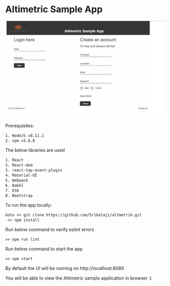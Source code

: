 # Altimetric Sample App

![alt text](https://github.com/5r1balaji/altmetrik/blob/master/uiscreeenshot.jpg)

Prerequisites:
	
	1. NodeJS v8.11.1
	2. npm v5.6.0

The below libraries are used

	1. React
	2. React-dom
	3. react-tap-event-plugin
	4. Material-UI
	5. Webpack
	6. Babel
	7. ES6
	8. Bootstrap

To run the app locally:	

	Goto >> git clone https://github.com/5r1balaji/altmetrik.git
     >> npm install

Run below command to verify eslint errors

	>> npm run lint

Run below command to start the app

	>> npm start

By default the UI will be running on http://localhost:8080

You will be able to view the Altimetric sample application in browser :)
